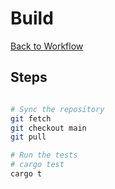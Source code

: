 # Build

[Back to Workflow](index.md)

## Steps

```bash

# Sync the repository
git fetch
git checkout main
git pull

# Run the tests
# cargo test
cargo t
```
